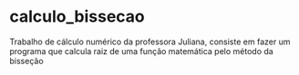 # calculo_bissecao
Trabalho de cálculo numérico da professora Juliana, consiste em fazer um programa que calcula raiz de uma função matemática pelo método da bisseção
